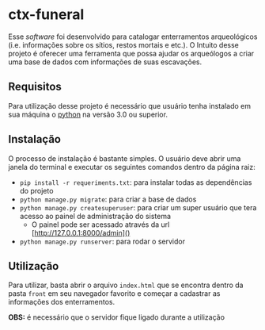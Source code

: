# ctx-funeral

Esse *software* foi desenvolvido para catalogar enterramentos arqueológicos (i.e. informações sobre os sítios, restos mortais e etc.). O Intuito desse projeto é oferecer uma ferramenta que possa ajudar os arqueólogos a criar uma base de dados com informações de suas escavações.

## Requisitos

Para utilização desse projeto é necessário que usuário tenha instalado em sua máquina o [python](https://www.python.org/) na versão 3.0 ou superior.

## Instalação

O processo de instalação é bastante simples. O usuário deve abrir uma janela do terminal e executar os seguintes comandos dentro da página raiz:

 - ``pip install -r requeriments.txt``: para instalar todas as dependências do projeto
 - ``python manage.py migrate``: para criar a base de dados
 - ``python manage.py createsuperuser``: para criar um super usuário que tera acesso ao painel de administração do sistema
   - O painel pode ser acessado através da url [http://127.0.0.1:8000/admin]()
 - ``python manage.py runserver``: para rodar o servidor

## Utilização

Para utilizar, basta abrir o arquivo ``index.html`` que se encontra dentro da pasta ``front`` em seu navegador favorito e começar a cadastrar as informações dos enterramentos.

**OBS:** é necessário que o servidor fique ligado durante a utilização
